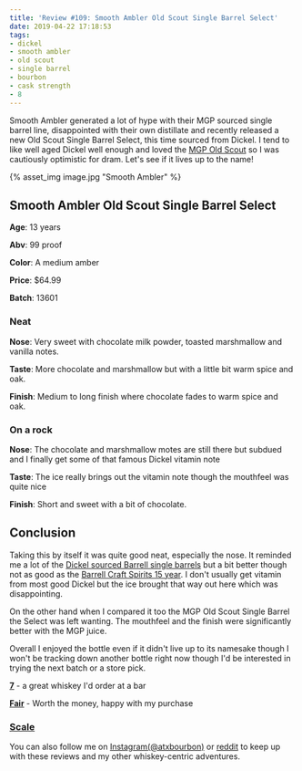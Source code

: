 ```yaml
---
title: 'Review #109: Smooth Ambler Old Scout Single Barrel Select'
date: 2019-04-22 17:18:53
tags:
- dickel
- smooth ambler
- old scout
- single barrel
- bourbon
- cask strength
- 8
---
```

Smooth Ambler generated a lot of hype with their MGP sourced single barrel line, disappointed with their own distillate and recently released a new Old Scout Single Barrel Select, this time sourced from Dickel. I tend to like well aged Dickel well enough and loved the [MGP Old Scout](https://atxbourbon.com/2019/03/19/Review-93-Smooth-Amber-Old-Scout-Straight-Bourbon/) so I was cautiously optimistic for dram. Let's see if it lives up to the name! 

{% asset_img image.jpg "Smooth Ambler" %}

## Smooth Ambler Old Scout Single Barrel Select
**Age**: 13 years

**Abv**: 99 proof

**Color**: A medium amber 

**Price**: $64.99

**Batch**: 13601

### Neat
**Nose**: Very sweet with chocolate milk powder, toasted marshmallow and vanilla notes.

**Taste**: More chocolate and marshmallow but with a little bit warm spice and oak.

**Finish**: Medium to long finish where chocolate fades to warm spice and oak.

### On a rock
**Nose**: The chocolate and marshmallow motes are still there but subdued and I finally get some of that famous Dickel vitamin note

**Taste**: The ice really brings out the vitamin note though the mouthfeel was quite nice

**Finish**: Short and sweet with a bit of chocolate.

## Conclusion
Taking this by itself it was quite good neat, especially the nose. It reminded me a lot of the [Dickel sourced Barrell single barrels](https://atxbourbon.com/2018/08/25/Review-7-Barrell-Bourbon-Single-Barrel-Select/) but a bit better though not as good as the [Barrell Craft Spirits 15 year](https://atxbourbon.com/2018/12/08/Review-49-Barrel-15-year-Cask-Strength-Bourbon-2018/). I don't usually get vitamin from most good Dickel but the ice brought that way out here which was disappointing.

On the other hand when I compared it too the MGP Old Scout Single Barrel the Select was left wanting. The mouthfeel and the finish were significantly better with the MGP juice.

Overall I enjoyed the bottle even if it didn't live up to its namesake though I won't be tracking down another bottle right now though I'd be interested in trying the next batch or a store pick.

[**7**](https://atxbourbon.com/tags/7/) - a great whiskey I'd order at a bar

[**Fair**](https://atxbourbon.com/tags/fair-value/) - Worth the money, happy with my purchase

### [Scale](http://atxbourbon.com/Scale/)

You can also follow me on [Instagram(@atxbourbon)](https://www.instagram.com/atxbourbon/) or [reddit](https://www.reddit.com/r/scottmotorraddrinks/) to keep up with these reviews and my other whiskey-centric adventures.
